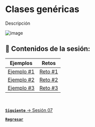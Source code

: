 # Clases genéricas

Descripción

![image](https://user-images.githubusercontent.com/110350110/235718823-5583c843-3319-4644-8293-b99feaee1afe.png)

## :bookmark_tabs: Contenidos de la sesión:

| **Ejemplos**                           | **Retos**                     |
|----------------------------------------|-------------------------------|
| [Ejemplo #1](./work/Ejemplos/Ejemplo1) | [Reto #1](./work/Retos/Reto1) |
| [Ejemplo #2](./work/Ejemplos/Ejemplo2) | [Reto #2](./work/Retos/Reto2) |
| [Ejemplo #3](./work/Ejemplos/Ejemplo3) | [Reto #3](./work/Retos/Reto3) |

<br>

[**`Siguiente`** -> Sesión 07](../Sesion7)

[**`Regresar`**](../../../)
